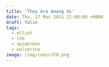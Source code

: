 ```yaml
---
title: 'They Are Among Us'
date: Thu, 17 Mar 2011 21:00:00 +0000
draft: false
tags:
  - elliot
  - rob
  - spiderman
  - wolverine
image: /img/comic370.png
---
```


